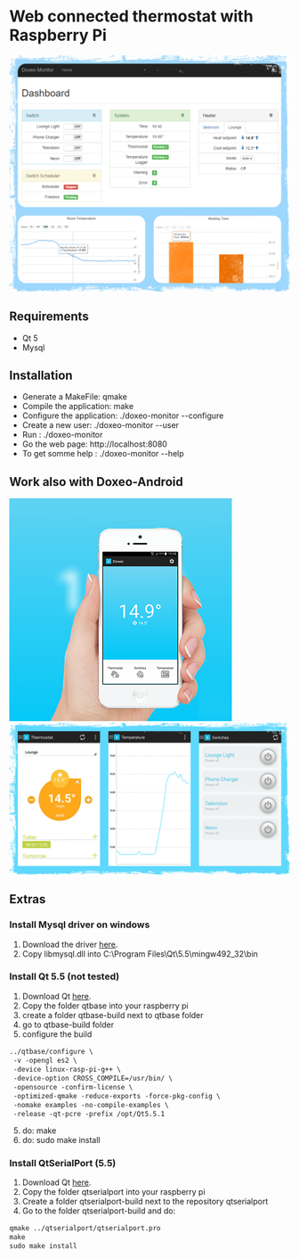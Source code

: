 # Web connected thermostat with Raspberry Pi

![Home](/pictures/web_presentation.png)

## Requirements

* Qt 5
* Mysql

## Installation

* Generate a MakeFile: qmake
* Compile the application: make
* Configure the application: ./doxeo-monitor --configure
* Create a new user: ./doxeo-monitor --user
* Run : ./doxeo-monitor
* Go the web page: http://localhost:8080
* To get somme help : ./doxeo-monitor --help

## Work also with Doxeo-Android

![Home](/pictures/android_presentation2.png)
![Home](/pictures/android_presentation.png)

## Extras

### Install Mysql driver on windows

 1. Download the driver [here](https://dev.mysql.com/downloads/connector/c/).
 2. Copy libmysql.dll into C:\Program Files\Qt\5.5\mingw492_32\bin

### Install Qt 5.5 (not tested)

 1. Download Qt [here](http://download.qt.io/archive/qt/5.5/5.5.1/single/qt-everywhere-opensource-src-5.5.1.tar.xz).
 2. Copy the folder qtbase into your raspberry pi
 4. create a folder qtbase-build next to qtbase folder
 3. go to qtbase-build folder
 3. configure the build
```
../qtbase/configure \
 -v -opengl es2 \
 -device linux-rasp-pi-g++ \
 -device-option CROSS_COMPILE=/usr/bin/ \
 -opensource -confirm-license \
 -optimized-qmake -reduce-exports -force-pkg-config \
 -nomake examples -no-compile-examples \
 -release -qt-pcre -prefix /opt/Qt5.5.1
```
 5. do: make
 6. do: sudo make install
 
### Install QtSerialPort (5.5)

 1. Download Qt [here](http://download.qt.io/archive/qt/5.5/5.5.1/single/qt-everywhere-opensource-src-5.5.1.tar.xz).
 2. Copy the folder qtserialport into your raspberry pi
 3. Create a folder qtserialport-build next to the repository qtserialport
 4. Go to the folder qtserialport-build and do:
 ```
 qmake ../qtserialport/qtserialport.pro
 make
 sudo make install
```
